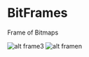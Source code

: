 # BitFrames
Frame of Bitmaps

![alt frame3](http://oi68.tinypic.com/30a9mpu.jpg)                                                                                                                                   ![alt framen](http://oi66.tinypic.com/n4caya.jpg)
